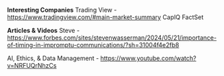 **Interesting Companies**
Trading View - https://www.tradingview.com/#main-market-summary 
CapIQ
FactSet

**Articles & Videos** 
Steve - https://www.forbes.com/sites/stevenwasserman/2024/05/21/importance-of-timing-in-impromptu-communications/?sh=31004f4e2fb8 

AI, Ethics, & Data Management - https://www.youtube.com/watch?v=NRFUQrNhzCs